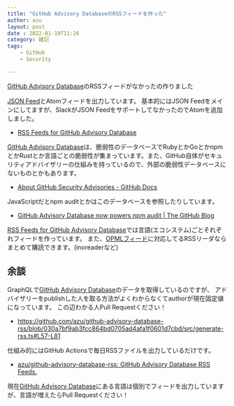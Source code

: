```yaml
---
title: "GitHub Advisory DatabaseのRSSフィードを作った"
author: azu
layout: post
date : 2022-01-19T11:26
category: 雑記
tags:
    - GitHub
    - Security

---
```


[GitHub Advisory Database](https://github.com/advisories)のRSSフィードがなかったの作りました

[JSON Feed](https://www.jsonfeed.org/)とAtomフィードを出力しています。
基本的にはJSON Feedをメインにしてますが、SlackがJSON FeedをサポートしてなかったのでAtomを追加しました。

- [RSS Feeds for GitHub Advisory Database](https://azu.github.io/github-advisory-database-rss/)

[GitHub Advisory Database](https://github.com/advisories)は、脆弱性のデータベースでRubyとかGoとかnpmとかRustとか言語ごとの脆弱性が集まっています。また、GitHub自体がセキュリティアドバイザリーの仕組みを持っているので、外部の脆弱性データベースにないものとかもあります。

- [About GitHub Security Advisories - GitHub Docs](https://docs.github.com/en/code-security/security-advisories/about-github-security-advisories)

JavaScriptだとnpm auditとかはこのデータベースを参照したりしています。

- [GitHub Advisory Database now powers npm audit | The GitHub Blog](https://github.blog/2021-10-07-github-advisory-database-now-powers-npm-audit/)

[RSS Feeds for GitHub Advisory Database](https://azu.github.io/github-advisory-database-rss/)では言語(エコシステム)ごとそれぞれフィードを作っています。
また、[OPMLフィード](https://azu.github.io/github-advisory-database-rss/index.opml)に対応してるRSSリーダならまとめて購読できます。(inoreaderなど)

## 余談

GraphQLで[GitHub Advisory Database](https://github.com/advisories)のデータを取得しているのですが、
アドバイザリーをpublishした人を取る方法がよくわからなくてauthorが現在固定値になっています。
この辺わかる人Pull Requestください！

- https://github.com/azu/github-advisory-database-rss/blob/030a7bf9ab3fcc864bd0705ad4afa1f0601d7cbd/src/generate-rss.ts#L57-L81

仕組み的にはGitHub Actionsで毎日RSSファイルを出力しているだけです。

- [azu/github-advisory-database-rss: GitHub Advisory Database RSS Feeds.](https://github.com/azu/github-advisory-database-rss)

現在[GitHub Advisory Database](https://github.com/advisories)にある言語は個別でフィードを出力していますが、言語が増えたらPull Requestください！